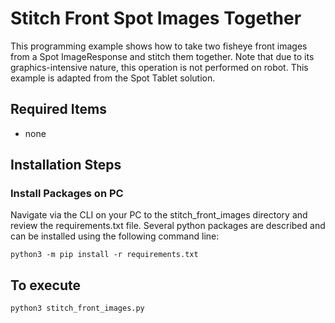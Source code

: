 <!--
Copyright (c) 2021 Boston Dynamics, Inc.  All rights reserved.

Downloading, reproducing, distributing or otherwise using the SDK Software
is subject to the terms and conditions of the Boston Dynamics Software
Development Kit License (20191101-BDSDK-SL).
-->

# Stitch Front Spot Images Together
This programming example shows how to take two fisheye front images from a Spot ImageResponse and stitch them together.  Note that due to its graphics-intensive nature, this operation is not performed on robot.  This example is adapted from the Spot Tablet solution.

## Required Items
- none

## Installation Steps

### Install Packages on PC
Navigate via the CLI on your PC to the stitch_front_images directory and review the requirements.txt file. Several python packages are described and can be installed using the following command line:

```
python3 -m pip install -r requirements.txt
```

## To execute

```
python3 stitch_front_images.py
```
